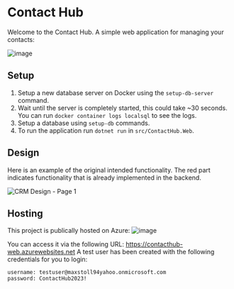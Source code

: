 # Contact Hub

Welcome to the Contact Hub. A simple web application for managing your contacts:

![image](https://user-images.githubusercontent.com/14106031/212625987-9e46170f-6adc-4c8a-9dff-fabbc6dbb253.png)

## Setup

1. Setup a new database server on Docker using the `setup-db-server` command.
2. Wait until the server is completely started, this could take ~30 seconds. You can run `docker container logs localsql` to see the logs.
3. Setup a database using `setup-db` commands.
2. To run the application run `dotnet run` in `src/ContactHub.Web`.

## Design

Here is an example of the original intended functionality. The red part indicates functionality that is
already implemented in the backend.

![CRM Design - Page 1](https://user-images.githubusercontent.com/14106031/212358135-3b4ce901-bdb7-4764-8bdc-bf5f5e318b8e.png)

## Hosting
This project is publically hosted on Azure:
![image](https://user-images.githubusercontent.com/14106031/212625441-f68c6d42-7de1-432a-8d09-a535d7bab6db.png)

You can access it via the following URL: https://contacthub-web.azurewebsites.net
A test user has been created with the following credentials for you to login:

```
username: testuser@maxstoll94yahoo.onmicrosoft.com
password: ContactHub2023!
```
